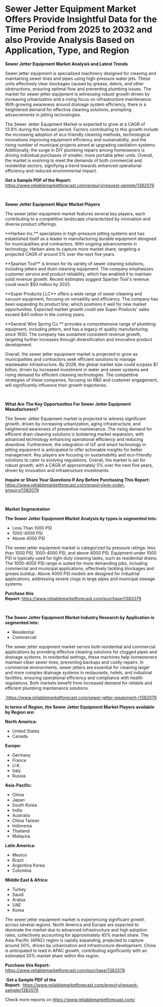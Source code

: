 <p><h1>Sewer Jetter Equipment Market Offers Provide Insightful Data for the Time Period from 2025 to 2032 and also Provide Analysis Based on Application, Type, and Region</h1></p><p><strong>Sewer Jetter Equipment Market Analysis and Latest Trends</strong></p>
<p><p>Sewer jetter equipment is specialized machinery designed for cleaning and maintaining sewer lines and pipes using high-pressure water jets. These units effectively clear blockages caused by grease, debris, and other obstructions, ensuring optimal flow and preventing plumbing issues. The market for sewer jetter equipment is witnessing robust growth driven by increasing urbanization and a rising focus on infrastructure maintenance. With growing awareness around drainage system efficiency, there is a heightened demand for effective cleaning solutions, prompting advancements in jetting technologies.</p><p>The Sewer Jetter Equipment Market is expected to grow at a CAGR of 13.9% during the forecast period. Factors contributing to this growth include the increasing adoption of eco-friendly cleaning methods, technological innovations improving equipment efficiency and sustainability, and the rising number of municipal projects aimed at upgrading sanitation systems. Additionally, the surge in DIY plumbing repairs among homeowners is driving individual purchases of smaller, more portable jetter units. Overall, the market is evolving to meet the demands of both commercial and residential sectors, signifying a trend towards enhanced operational efficiency and reduced environmental impact.</p></p>
<p><strong>Get a Sample PDF of the Report:&nbsp;</strong> <a href="https://www.reliablemarketforecast.com/enquiry/request-sample/1382079?utm_campaign=3310&utm_medium=2&utm_source=Github&utm_content=ia&utm_term=08042025&utm_id=sewer-jetter-equipment">https://www.reliablemarketforecast.com/enquiry/request-sample/1382079</a></p>
<p>&nbsp;</p>
<p><strong>Sewer Jetter Equipment Major Market Players</strong></p>
<p><p>The sewer jetter equipment market features several key players, each contributing to a competitive landscape characterized by innovation and diverse product offerings. </p><p>**Harben Inc.** specializes in high-pressure jetting systems and has established itself as a leader in manufacturing durable equipment designed for municipalities and contractors. With ongoing advancements in technology, Harben aims to capture more market share, targeting a projected CAGR of around 5% over the next five years.</p><p>**Spartan Tool** is known for its variety of sewer cleaning solutions, including jetters and drain cleaning equipment. The company emphasizes customer service and product reliability, which has enabled it to maintain solid revenue growth. Recent estimates suggest Spartan Tool's revenue could reach $50 million by 2025.</p><p>**Super Products LLC** offers a wide range of sewer cleaning and vacuum equipment, focusing on versatility and efficiency. The company has been expanding its product line, which positions it well for new market opportunities. Expected market growth could see Super Products' sales exceed $40 million in the coming years.</p><p>**General Wire Spring Co.** provides a comprehensive range of plumbing equipment, including jetters, and has a legacy of quality manufacturing since 1930. The company has sustained consistent revenue growth, targeting further increases through diversification and innovative product development.</p><p>Overall, the sewer jetter equipment market is projected to grow as municipalities and contractors seek efficient solutions to manage wastewater infrastructure. By 2028, the global market size could surpass $1 billion, driven by increased investment in water and sewer systems and rising demand for efficient cleaning technologies. The competitive strategies of these companies, focusing on R&D and customer engagement, will significantly influence their growth trajectories.</p></p>
<p>&nbsp;</p>
<p><strong>What Are The Key Opportunities For Sewer Jetter Equipment Manufacturers?</strong></p>
<p><p>The Sewer Jetter Equipment market is projected to witness significant growth, driven by increasing urbanization, aging infrastructure, and heightened awareness of preventive maintenance. The rising demand for efficient drain cleaning solutions is bolstering market expansion, with advanced technology enhancing operational efficiency and reducing downtime. Furthermore, the integration of IoT and smart technology in jetting equipment is anticipated to offer actionable insights for better management. Key players are focusing on sustainability and eco-friendly solutions to cater to evolving regulations. Overall, the market is set for robust growth, with a CAGR of approximately 5% over the next five years, driven by innovation and infrastructure investments.</p></p>
<p><strong>Inquire or Share Your Questions If Any Before Purchasing This Report:</strong> <a href="https://www.reliablemarketforecast.com/enquiry/pre-order-enquiry/1382079?utm_campaign=3310&utm_medium=2&utm_source=Github&utm_content=ia&utm_term=08042025&utm_id=sewer-jetter-equipment">https://www.reliablemarketforecast.com/enquiry/pre-order-enquiry/1382079</a></p>
<p>&nbsp;</p>
<p><strong>Market Segmentation</strong></p>
<p><strong>The Sewer Jetter Equipment Market Analysis by types is segmented into:</strong></p>
<p><ul><li>Less Than 1000 PSI</li><li>1000-4000 PSI</li><li>Above 4000 PSI</li></ul></p>
<p><p>The sewer jetter equipment market is categorized by pressure ratings: less than 1000 PSI, 1000-4000 PSI, and above 4000 PSI. Equipment under 1000 PSI is typically used for light-duty cleaning tasks, such as residential drains. The 1000-4000 PSI range is suited for more demanding jobs, including commercial and municipal applications, effectively tackling blockages and grease buildup. Above 4000 PSI models are designed for industrial applications, addressing severe clogs in large pipes and municipal sewage systems.</p></p>
<p><strong>Purchase this Report:&nbsp;</strong><a href="https://www.reliablemarketforecast.com/purchase/1382079?utm_campaign=3310&utm_medium=2&utm_source=Github&utm_content=ia&utm_term=08042025&utm_id=sewer-jetter-equipment">https://www.reliablemarketforecast.com/purchase/1382079</a></p>
<p>&nbsp;</p>
<p><strong>The Sewer Jetter Equipment Market Industry Research by Application is segmented into:</strong></p>
<p><ul><li>Residential</li><li>Commercial</li></ul></p>
<p><p>The sewer jetter equipment market serves both residential and commercial applications by providing effective cleaning solutions for clogged pipes and drainage systems. In residential settings, these machines help homeowners maintain clean sewer lines, preventing backups and costly repairs. In commercial environments, sewer jetters are essential for cleaning larger and more complex drainage systems in restaurants, hotels, and industrial facilities, ensuring operational efficiency and compliance with health regulations. Both markets benefit from increased demand for reliable and efficient plumbing maintenance solutions.</p></p>
<p><a href="https://www.reliablemarketforecast.com/sewer-jetter-equipment-r1382079?utm_campaign=3310&utm_medium=2&utm_source=Github&utm_content=ia&utm_term=08042025&utm_id=sewer-jetter-equipment">&nbsp;https://www.reliablemarketforecast.com/sewer-jetter-equipment-r1382079</a></p>
<p><strong>In terms of Region, the Sewer Jetter Equipment Market Players available by Region are:</strong></p>
<p>
    <p> <strong> North America: </strong>
        <ul>
            <li>United States</li>
            <li>Canada</li>
        </ul>
        </p> 
    <p> <strong> Europe: </strong>
        <ul>
            <li>Germany</li>
            <li>France</li>
            <li>U.K.</li>
            <li>Italy</li>
            <li>Russia</li>
        </ul>
        </p> 
    <p> <strong> Asia-Pacific: </strong>
        <ul>
            <li>China</li>
            <li>Japan</li>
            <li>South Korea</li>
            <li>India</li>
            <li>Australia</li>
            <li>China Taiwan</li>
            <li>Indonesia</li>
            <li>Thailand</li>
            <li>Malaysia</li>
        </ul>
        </p> 
    <p> <strong> Latin America: </strong>
        <ul>
            <li>Mexico</li>
            <li>Brazil</li>
            <li>Argentina Korea</li>
            <li>Colombia</li>
        </ul>
        </p> 
    <p> <strong> Middle East & Africa: </strong>
        <ul>
            <li>Turkey</li>
            <li>Saudi</li>
            <li>Arabia</li>
            <li>UAE</li>
            <li>Korea</li>
        </ul>
    </p>
    </p>
<p><p>The sewer jetter equipment market is experiencing significant growth across several regions. North America and Europe are expected to dominate the market due to advanced infrastructure and high adoption rates, collectively accounting for approximately 45% market share. The Asia-Pacific (APAC) region is rapidly expanding, projected to capture around 30%, driven by urbanization and infrastructure development. China is anticipated to lead in APAC growth, contributing significantly with an estimated 20% market share within this region.</p></p>
<p><strong>Purchase this Report: </strong><a href="https://www.reliablemarketforecast.com/purchase/1382079?utm_campaign=3310&utm_medium=2&utm_source=Github&utm_content=ia&utm_term=08042025&utm_id=sewer-jetter-equipment">https://www.reliablemarketforecast.com/purchase/1382079</a></p>
<p>&nbsp;<strong>Get a Sample PDF of the Report:&nbsp;&nbsp;</strong><a href="https://www.reliablemarketforecast.com/enquiry/request-sample/1382079?utm_campaign=3310&utm_medium=2&utm_source=Github&utm_content=ia&utm_term=08042025&utm_id=sewer-jetter-equipment">https://www.reliablemarketforecast.com/enquiry/request-sample/1382079</a></p>
<p><strong></strong></p>
<p>Check more reports on <a href="https://www.reliablemarketforecast.com/?utm_campaign=3310&utm_medium=2&utm_source=Github&utm_content=ia&utm_term=08042025&utm_id=sewer-jetter-equipment">https://www.reliablemarketforecast.com/</a></p>